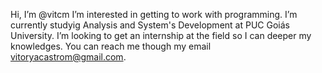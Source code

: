 Hi, I’m @vitcm
I’m interested in getting to work with programming.
I’m currently studyig Analysis and System's Development at PUC Goiás University. 
I’m looking to get an internship at the field so I can deeper my knowledges.
You can reach me though my email vitoryacastrom@gmail.com.

<!---
vitcm/vitcm is a ✨ special ✨ repository because its `README.md` (this file) appears on your GitHub profile.
You can click the Preview link to take a look at your changes.
--->
